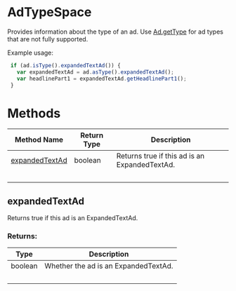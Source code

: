 # AdTypeSpace
Provides information about the type of an ad. Use [Ad.getType](./Ad#getType) for ad types that are not fully supported.      

Example usage:
```javascript
 if (ad.isType().expandedTextAd()) {
   var expandedTextAd = ad.asType().expandedTextAd();
   var headlinePart1 = expandedTextAd.getHeadlinePart1();
 }
```

# Methods
|Method Name|Return Type|Description|
|-|-|-
[expandedTextAd](#expandedtextad)|boolean|Returns true if this ad is an ExpandedTextAd. <br />
&nbsp;|&nbsp;|&nbsp;

## <a name="expandedtextad"></a>expandedTextAd
Returns true if this ad is an ExpandedTextAd. 

### Returns:
|Type|Description|
|-|-
boolean|Whether the ad is an ExpandedTextAd.
&nbsp;|&nbsp;
